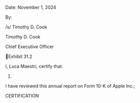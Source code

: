 Date: November 1, 2024

By:

/s/ Timothy D. Cook

Timothy D. Cook

Chief Executive Officer

Exhibit 31.2

I, Luca Maestri, certify that:

1.

I have reviewed this annual report on Form 10-K of Apple Inc.;

CERTIFICATION